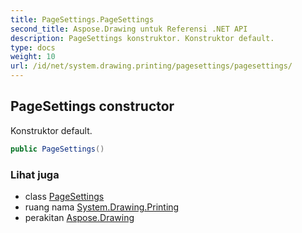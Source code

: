 ```yaml
---
title: PageSettings.PageSettings
second_title: Aspose.Drawing untuk Referensi .NET API
description: PageSettings konstruktor. Konstruktor default.
type: docs
weight: 10
url: /id/net/system.drawing.printing/pagesettings/pagesettings/
---
```

## PageSettings constructor

Konstruktor default.

```csharp
public PageSettings()
```

### Lihat juga

* class [PageSettings](../)
* ruang nama [System.Drawing.Printing](../../pagesettings/)
* perakitan [Aspose.Drawing](../../../)


